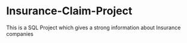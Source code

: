 # Insurance-Claim-Project
This is a SQL Project which gives a strong information about Insurance companies
